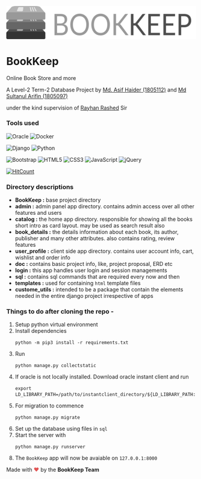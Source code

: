 ![BookKeep](https://github.com/arifinnasif/BookKeep/blob/main/static/logo.svg?raw=true)


# BookKeep

Online Book Store and more

A Level-2 Term-2 Database Project by [Md. Asif Haider (1805112)](https://github.com/asifhaider) and [Md Sultanul Arifin (1805097)](https://github.com/arifinnasif)

under the kind supervision of [Rayhan Rashed](https://github.com/rayhanrashed) Sir








### Tools used

![Oracle](https://img.shields.io/badge/Oracle-F80000?style=for-the-badge&logo=oracle&logoColor=white)
![Docker](https://img.shields.io/badge/docker-%230db7ed.svg?style=for-the-badge&logo=docker&logoColor=white)

![Django](https://img.shields.io/badge/django-%23092E20.svg?style=for-the-badge&logo=django&logoColor=white)
![Python](https://img.shields.io/badge/python-3670A0?style=for-the-badge&logo=python&logoColor=ffdd54)

![Bootstrap](https://img.shields.io/badge/bootstrap-%23563D7C.svg?style=for-the-badge&logo=bootstrap&logoColor=white)
![HTML5](https://img.shields.io/badge/html5-%23E34F26.svg?style=for-the-badge&logo=html5&logoColor=white)
![CSS3](https://img.shields.io/badge/css3-%231572B6.svg?style=for-the-badge&logo=css3&logoColor=white)
![JavaScript](https://img.shields.io/badge/javascript-%23323330.svg?style=for-the-badge&logo=javascript&logoColor=%23F7DF1E)
![jQuery](https://img.shields.io/badge/jquery-%230769AD.svg?style=for-the-badge&logo=jquery&logoColor=white)


[![HitCount](http://hits.dwyl.com/arifinnasif/BookKeep.svg)](http://hits.dwyl.com/arifinnasif/BookKeep)
### Directory descriptions
* **BookKeep :** base project directory
* **admin :** admin panel app directory. contains admin access over all other features and users
* **catalog :** the home app directory. responsible for showing all the books short intro as card layout. may be used as search result also
* **book_details :** the details information about each book, its author, publisher and many other attributes. also contains rating, review features
* **user_profile :** client side app directory. contains user account info, cart, wishlist and order info
* **doc :** contains basic project info, like, project proposal, ERD etc
* **login :** this app handles user login and session managements
* **sql :** contains sql commands that are required every now and then
* **templates :** used for containing `html` template files
* **custome_utils :** intended to be a package that contain the elements needed in the entire django project irrespective of apps

### Things to do after cloning the repo -
1. Setup python virtual environment
2. Install dependencies
	```
	python -m pip3 install -r requirements.txt
	```
3. Run
    ```
    python manage.py collectstatic
    ```
4. If oracle is not locally installed. Download oracle instant client and run
	```
	export LD_LIBRARY_PATH=/path/to/instantclient_directory/${LD_LIBRARY_PATH:+:$LD_LIBRARY_PATH}
	```
5. For migration to commence
	```
	python manage.py migrate
	```
5. Set up the database using files in `sql`
6. Start the server with
	```
	python manage.py runserver
	```
7. The `BookKeep` app will now be avaiable on `127.0.0.1:8000`



Made with <span style="color: #e25555;">&#9829;</span> by the **BookKeep Team**
